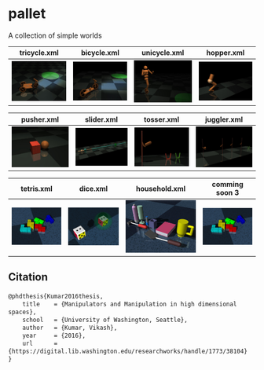 # pallet
A collection of simple worlds

tricycle.xml           |  bicycle.xml       |unicycle.xml             | hopper.xml          
:-------------------------:|:-------------------------:|:-------------------------:|:-------------------------:
![Alt text](tricycle/tricycle.JPG?raw=false "tricycle") |  ![Alt text](bicycle/bicycle.JPG?raw=false "Bicycle") | ![Alt text](unicycle/unicycle.JPG?raw=false "humanoid on unicycle") | ![Alt text](hopper/hopper.JPG?raw=false "Hopper")

pusher.xml           |  slider.xml       |tosser.xml             | juggler.xml          
:-------------------------:|:-------------------------:|:-------------------------:|:-------------------------:
![Alt text](pusher/pusher.JPG?raw=false "Push a block") |  ![Alt text](slider/slider.JPG?raw=false "Slide on a rail") | ![Alt text](tosser/tosser.JPG?raw=false "Toss to a bin") | ![Alt text](juggler/juggler.JPG?raw=false "Juggle to a bin")

tetris.xml           | dice.xml        | household.xml          | comming soon 3 
:-------------------------:|:-------------------------:|:-------------------------:|:-------------------------:
![Alt text](tetris/tetris.png?raw=false "play the game of tetris") |  ![Alt text](dice/dice_and_target.png?raw=false "Roll the dice") | ![Alt text](household/household.jpg?raw=false "Household objects") | ![Alt text](tetris/tetris.png?raw=false "play the game of tetris")



## Citation 
``` 
@phdthesis{Kumar2016thesis,
    title    = {Manipulators and Manipulation in high dimensional spaces},
    school   = {University of Washington, Seattle},
    author   = {Kumar, Vikash},
    year     = {2016},
    url      = {https://digital.lib.washington.edu/researchworks/handle/1773/38104}
}
```
